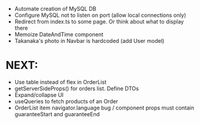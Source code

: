 -   Automate creation of MySQL DB
-   Configure MySQL not to listen on port (allow local connections only)
-   Redirect from index.ts to some page. Or think about what to display there
-   Memoize DateAndTime component
-   Takanaka's photo in Navbar is hardcoded (add User model)

# NEXT:

-   Use table instead of flex in OrderList
-   getServerSideProps() for orders list. Define DTOs
-   Expand/collapse UI
-   useQueries to fetch products of an Order
-   OrderList item navigator.language bug / component props must contain guaranteeStart and guaranteeEnd
